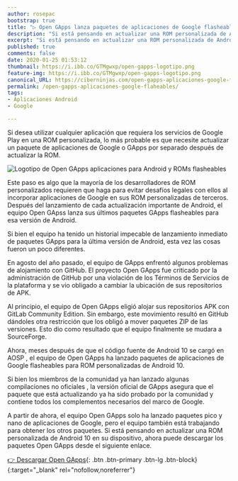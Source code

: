 ```yaml
---
author: rosepac
bootstrap: true
title: "▷ Open GApps lanza paquetes de aplicaciones de Google flasheables para ROM personalizadas de Android 10"
description: "Si está pensando en actualizar una ROM personalizada de Android 10 en su dispositivo ahora es posible usando las aplicaciones de Google de Open GApps."
excerpt: "Si está pensando en actualizar una ROM personalizada de Android 10 en su dispositivo ahora es posible usando las aplicaciones de Google de Open GApps."
published: true
comments: false
date: 2020-01-25 01:53:12
thumbnail: https://i.ibb.co/GTMgwxp/open-gapps-logotipo.png
feature-img: https://i.ibb.co/GTMgwxp/open-gapps-logotipo.png
canonical_URL: https://ciberninjas.com/open-gapps-aplicaciones-google-flaheables/
permalink: /open-gapps-aplicaciones-google-flaheables/
tags:
- Aplicaciones Android
- Google

---
```


Si desea utilizar cualquier aplicación que requiera los servicios de Google Play en una ROM personalizada, lo más probable es que necesite actualizar un paquete de aplicaciones de Google o GApps por separado después de actualizar la ROM.

![](https://i.ibb.co/GTMgwxp/open-gapps-logotipo.png "Logotipo de Open GApps aplicaciones para Android y ROMs flasheables")

Este paso es algo que la mayoría de los desarrolladores de ROM personalizados requieren que haga para evitar desafíos legales con ellos al incorporar aplicaciones de Google en sus ROM personalizadas de terceros. Después del lanzamiento de cada actualización importante de Android, el equipo Open GApss lanza sus últimos paquetes GApps flasheables para esa versión de Android.

Si bien el equipo ha tenido un historial impecable de lanzamiento inmediato de paquetes GApps para la última versión de Android, esta vez las cosas fueron un poco diferentes.

En agosto del año pasado, el equipo de GApps enfrentó algunos problemas de alojamiento con GitHub. El proyecto Open GApps fue criticado por la administración de GitHub por una violación de los Términos de Servicios de la plataforma y se vio obligado a cambiar la ubicación de sus repositorios de APK.

Al principio, el equipo de Open GApps eligió alojar sus repositorios APK con GitLab Community Edition. Sin embargo, este movimiento resultó en GitHub dándoles otra restricción que los obligó a mover paquetes ZIP de las versiones. Esto dio como resultado que el equipo finalmente se mudara a SourceForge.

Ahora, meses después de que el código fuente de Android 10 se cargó en AOSP , el equipo de Open GApps ha lanzado paquetes de aplicaciones de Google flasheables para ROM personalizadas de Android 10.

Si bien los miembros de la comunidad ya han lanzado algunas compilaciones no oficiales , la versión oficial de GApps asegura que el paquete que está actualizando ya ha sido probado por la comunidad y contiene todos los complementos necesarios del marco de Google.

A partir de ahora, el equipo Open GApps solo ha lanzado paquetes pico y nano de aplicaciones de Google, pero el equipo también está trabajando para obtener los otros paquetes. Si está pensando en actualizar una ROM personalizada de Android 10 en su dispositivo, ahora puede descargar los paquetes Open GApps desde el siguiente enlace.

[👉 Descargar Open GApps](https://opengapps.org/){: .btn .btn-primary .btn-lg .btn-block}{:target="_blank" rel="nofollow,noreferrer"}
